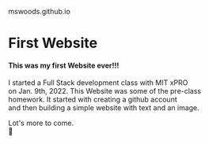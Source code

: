 mswoods.github.io
# First Website

#### This was my first Website ever!!!

I started a Full Stack development class with MIT xPRO   
on Jan. 9th, 2022. This Website was some of the pre-class     
homework. It started with creating a github account   
and then building a simple website with text and an image.

Lot's more to come.   
🛫


